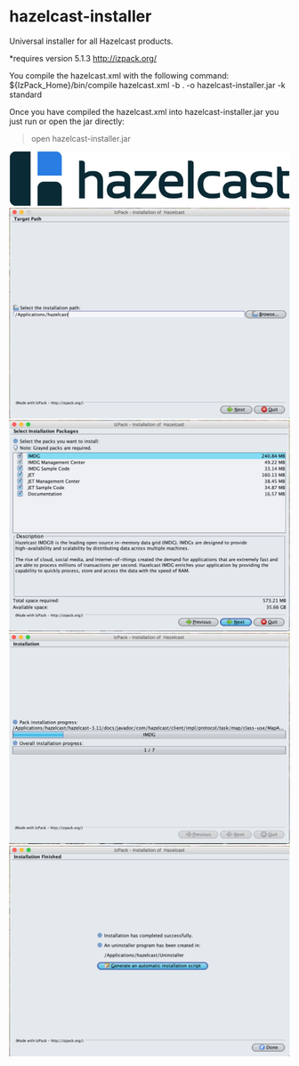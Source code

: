 # hazelcast-installer
Universal installer for all Hazelcast products.

*requires version 5.1.3  http://izpack.org/

You compile the hazelcast.xml with the following command:
${IzPack_Home}/bin/compile hazelcast.xml -b . -o hazelcast-installer.jar -k standard 

Once you have compiled the hazelcast.xml into hazelcast-installer.jar you just run or open the jar directly:
>open hazelcast-installer.jar 


![alt text](https://raw.githubusercontent.com/7erry/hazelcast-installer/master/images/logo.jpg)
<br/>
![alt text](https://raw.githubusercontent.com/7erry/hazelcast-installer/master/images/start.png)
<br/>
![alt text](https://raw.githubusercontent.com/7erry/hazelcast-installer/master/images/productlist.png)
<br/>
![alt text](https://raw.githubusercontent.com/7erry/hazelcast-installer/master/images/installing.png)
<br/>
![alt text](https://raw.githubusercontent.com/7erry/hazelcast-installer/master/images/finish.png)
